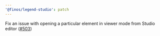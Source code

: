 ```yaml
---
'@finos/legend-studio': patch
---
```


Fix an issue with opening a particular element in viewer mode from Studio editor ([#503](https://github.com/finos/legend-studio/issues/503))
